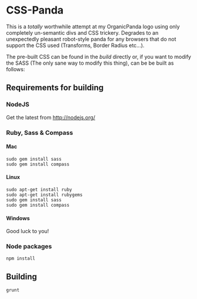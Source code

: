 CSS-Panda
=========

This is a *totally* worthwhile attempt at my OrganicPanda logo using only completely un-semantic divs and CSS trickery. Degrades to an unexpectedly pleasant robot-style panda for any browsers that do not support the CSS used (Transforms, Border Radius etc...).

The pre-built CSS can be found in the *build* directly or, if you want to modify the SASS (The only sane way to modify this thing), can be be built as follows: 

## Requirements for building

### NodeJS
Get the latest from http://nodejs.org/

### Ruby, Sass & Compass
#### Mac
	sudo gem install sass
	sudo gem install compass

#### Linux
	sudo apt-get install ruby
	sudo apt-get install rubygems
	sudo gem install sass
	sudo gem install compass

#### Windows
Good luck to you!

### Node packages
	npm install

## Building
	grunt 
